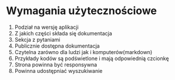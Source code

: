 # Wymagania użytecznościowe
1. Podział na wersję aplikacji
2. Z jakich części składa się dokumentacja
3. Sekcja z pytaniami
4. Publicznie dostępna dokumentacja
5. Czytelna zarówno dla ludzi jak i komputerów(markdown)
6. Przykłady kodów są podświetlone i mają odpowiednią czcionkę
7. Strona powinna być responsywna
8. Powinna udostępniać wyszukiwanie
